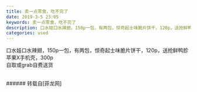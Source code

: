 ```yaml
---
title: 卖一点零食，吃不完了
date: 2019-3-5 23:05
keywords: 卖一点零食，吃不完了
description: 口水娃口水辣翅，150p一包，有两包，惊奇起士味脆片饼干，120p，送抢鲜鸭胗苹果X手机壳，300p自取或grab自费送货
categories: used
---
```

<td class="t_f" id="postmessage_3164846">

口水娃口水辣翅，150p一包，有两包，惊奇起士味脆片饼干，120p，送抢鲜鸭胗<br/>
<img alt="" border="0" class="zoom" data-cf-modified-0fa5103a70adc20628707f75-="" file="http://www.flw.ph/data/appbyme/upload/image/201903/05/m34Tg2N9u2Pu.jpg" id="aimg_LpAvi" lazyloadthumb="1" onclick="" onmouseover="" src="http://www.flw.ph/data/appbyme/upload/image/201903/05/m34Tg2N9u2Pu.jpg"/><br/>
苹果X手机壳，300p<br/>
<img alt="" border="0" class="zoom" data-cf-modified-0fa5103a70adc20628707f75-="" file="http://www.flw.ph/data/appbyme/upload/image/201903/05/r4XYAOAF14MM.jpg" id="aimg_Pc1P1" lazyloadthumb="1" onclick="" onmouseover="" src="http://www.flw.ph/data/appbyme/upload/image/201903/05/r4XYAOAF14MM.jpg"/><br/>
自取或grab自费送货<br/>
<img alt="" border="0" class="zoom" data-cf-modified-0fa5103a70adc20628707f75-="" file="http://www.flw.ph/data/appbyme/upload/image/201903/05/VXO69XMwL8xE.jpg" id="aimg_k55Fi" lazyloadthumb="1" onclick="" onmouseover="" src="http://www.flw.ph/data/appbyme/upload/image/201903/05/VXO69XMwL8xE.jpg"/><br/>
<br/>
</td>
###### 转载自[菲龙网]